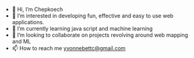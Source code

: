 - 👋 Hi, I’m Chepkoech
- 👀 I’m interested in developing fun, effective and easy to use web applications.
- 🌱 I’m currently learning java script and machine learning
- 💞️ I’m looking to collaborate on projects revolving around web mapping and ML
- 📫 How to reach me yvonnebettc@gmail.com


<!---
yvonne-pixel/yvonne-pixel is a ✨ special ✨ repository because its `README.md` (this file) appears on your GitHub profile.
You can click the Preview link to take a look at your changes.
--->
